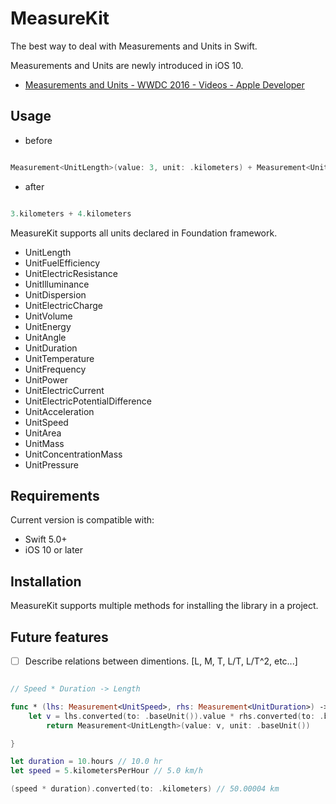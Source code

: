# MeasureKit

The best way to deal with Measurements and Units in Swift.

Measurements and Units are newly introduced in iOS 10.
* [Measurements and Units - WWDC 2016 - Videos - Apple Developer](https://developer.apple.com/videos/play/wwdc2016/238/)

## Usage

- before
```swift

Measurement<UnitLength>(value: 3, unit: .kilometers) + Measurement<UnitLength>(value: 4, unit: .kilometers)
```

- after
```swift

3.kilometers + 4.kilometers
```

MeasureKit supports all units declared in Foundation framework.

- UnitLength
- UnitFuelEfficiency
- UnitElectricResistance
- UnitIlluminance
- UnitDispersion
- UnitElectricCharge
- UnitVolume
- UnitEnergy
- UnitAngle
- UnitDuration
- UnitTemperature
- UnitFrequency
- UnitPower
- UnitElectricCurrent
- UnitElectricPotentialDifference
- UnitAcceleration
- UnitSpeed
- UnitArea
- UnitMass
- UnitConcentrationMass
- UnitPressure

## Requirements

Current version is compatible with:

- Swift 5.0+
- iOS 10 or later

## Installation

MeasureKit supports multiple methods for installing the library in a project.


## Future features
- [ ] Describe relations between dimentions. [L, M, T, L/T, L/T^2, etc...]

```swift

// Speed * Duration -> Length

func * (lhs: Measurement<UnitSpeed>, rhs: Measurement<UnitDuration>) -> Measurement<UnitLength> {
    let v = lhs.converted(to: .baseUnit()).value * rhs.converted(to: .baseUnit()).value
        return Measurement<UnitLength>(value: v, unit: .baseUnit())

}

let duration = 10.hours // 10.0 hr
let speed = 5.kilometersPerHour // 5.0 km/h

(speed * duration).converted(to: .kilometers) // 50.00004 km
```

